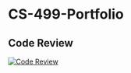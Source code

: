# CS-499-Portfolio

## Code Review
[![Code Review](https://img.youtube.com/vi/yPbmKRITnHs/0.jpg)](https://www.youtube.com/watch?v=yPbmKRITnHs)
